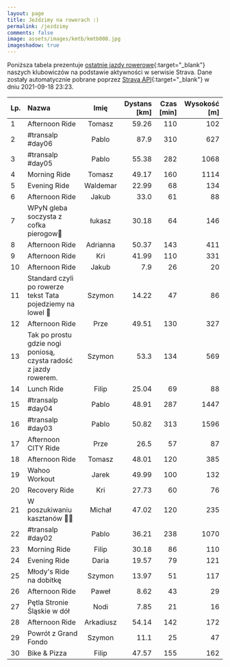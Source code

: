 ```yaml
---
layout: page
title: Jeździmy na rowerach :)
permalink: /jezdzimy
comments: false
image: assets/images/kmtb/kmtb008.jpg
imageshadow: true
---
```


Poniższa tabela prezentuje [ostatnie jazdy rowerowe](https://www.strava.com/clubs/336381){:target="_blank"} naszych klubowiczów na podstawie aktywności w serwisie Strava. Dane zostały automatycznie pobrane poprzez [Strava API](https://developers.strava.com/docs/reference/#api-Clubs-getClubActivitiesById){:target="_blank"} w dniu 2021-09-18 23:23.

Lp. | Nazwa | Imię | Dystans [km] | Czas [min] | Wysokość [m]
:--- | :--- | :---: | ---: | ---: | ---:
1|Afternoon Ride|Tomasz|59.26|110|102
2|#transalp #day06|Pablo|87.9|310|627
3|#transalp #day05|Pablo|55.38|282|1068
4|Morning Ride|Tomasz|49.17|160|1114
5|Evening Ride|Waldemar|22.99|68|134
6|Afternoon Ride|Jakub|33.0|61|88
7|WPyN gleba soczysta z cofka pierogow😤|łukasz|30.18|64|146
8|Afternoon Ride|Adrianna|50.37|143|411
9|Afternoon Ride|Kri|41.99|110|331
10|Afternoon Ride|Jakub|7.9|26|20
11|Standard czyli po rowerze tekst Tata pojedziemy na lowel 🥴|Szymon|14.22|47|86
12|Afternoon Ride|Prze|49.51|130|327
13|Tak po prostu gdzie nogi poniosą, czysta radość z jazdy rowerem. |Szymon|53.3|134|569
14|Lunch Ride|Filip|25.04|69|88
15|#transalp #day04|Pablo|48.91|287|1447
16|#transalp #day03|Pablo|50.82|313|1596
17|Afternoon CITY Ride|Prze|26.5|57|87
18|Afternoon Ride|Tomasz|48.01|120|385
19|Wahoo Workout|Jarek|49.99|100|132
20|Recovery Ride|Kri|27.73|60|76
21|W poszukiwaniu kasztanów 🌰🍂|Michał|47.02|120|235
22|#transalp #day02|Pablo|36.21|238|1070
23|Morning Ride|Filip|30.18|86|110
24|Evening Ride|Daria|19.57|79|121
25|Młody's Ride na dobitkę |Szymon|13.97|51|117
26|Afternoon Ride|Paweł|8.62|43|29
27|Pętla Stronie Śląskie w dół|Nodi|7.85|21|16
28|Afternoon Ride|Arkadiusz|54.14|142|172
29|Powrót z Grand Fondo|Szymon|11.1|25|47
30|Bike & Pizza|Filip|47.57|155|162
